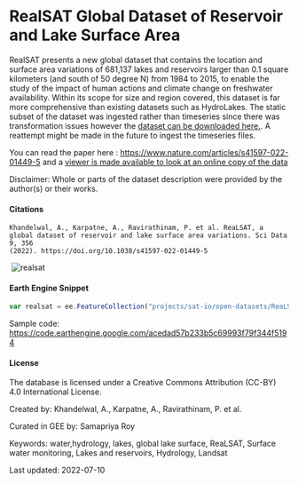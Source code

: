 # RealSAT Global Dataset of Reservoir and Lake Surface Area

RealSAT presents a new global dataset that contains the location and surface area variations of 681,137 lakes and reservoirs larger than 0.1 square kilometers (and south of 50 degree N) from 1984 to 2015, to enable the study of the impact of human actions and climate change on freshwater availability. Within its scope for size and region covered, this dataset is far more comprehensive than existing datasets such as HydroLakes. The static subset of the dataset was ingested rather than timeseries since there was transformation issues however the [dataset can be downloaded here.](https://zenodo.org/record/6468209). A reattempt might be made in the future to ingest the timeseries files.

You can read the paper here : https://www.nature.com/articles/s41597-022-01449-5 and a [viewer is made available to look at an online copy of the data](http://umnlcc.cs.umn.edu/realsat/)

Disclaimer: Whole or parts of the dataset description were provided by the author(s) or their works.

#### Citations

```
Khandelwal, A., Karpatne, A., Ravirathinam, P. et al. ReaLSAT, a global dataset of reservoir and lake surface area variations. Sci Data 9, 356
(2022). https://doi.org/10.1038/s41597-022-01449-5
```
‍
![realsat](https://user-images.githubusercontent.com/6677629/182044378-2fc1fa28-71bb-4748-a1a6-d5bd63e41024.gif)

#### Earth Engine Snippet

```js
var realsat = ee.FeatureCollection("projects/sat-io/open-datasets/ReaLSAT/ReaLSAT-1_4");
```
Sample code: https://code.earthengine.google.com/acedad57b233b5c69993f79f344f5194

#### License
The database is licensed under a Creative Commons Attribution (CC-BY) 4.0 International License.

Created by: Khandelwal, A., Karpatne, A., Ravirathinam, P. et al.

Curated in GEE by: Samapriya Roy

Keywords: water,hydrology, lakes, global lake surface, ReaLSAT, Surface water monitoring, Lakes and reservoirs, Hydrology, Landsat

Last updated: 2022-07-10
